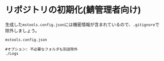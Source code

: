 # リポジトリの初期化(鯖管理者向け)
生成した`mstools.config.json`には機密情報が含まれているので、`.gitignore`で除外しましょう。

```gitignore
mstools.config.json

#オプション: 不必要なフォルダも別途除外
./Logs
```
